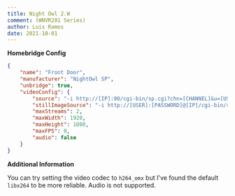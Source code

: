 ```yaml
---
title: Night Owl 2.W
comment: (WNVR201 Series)
author: Luis Ramos
date: 2021-10-01
---
```

**Homebridge Config**

```json
{
	"name": "Front Door",
	"manufacturer": "NightOwl SP",
	"unbridge": true,
	"videoConfig": {
		"source": "-i http://[IP]:80/cgi-bin/sp.cgi?chn=[CHANNEL]&u=[USER]&p=[PASSWORD]",
		"stillImageSource": "-i http://[USER]:[PASSWORD]@[IP]/cgi-bin/snapshot.cgi?chn=[CHANNEL]&u=[USER]&p=[PASSWORD]",
		"maxStreams": 2,
		"maxWidth": 1920,
		"maxHeight": 1080,
		"maxFPS": 0,
		"audio": false
	}
}
```

**Additional Information**

You can try setting the video codec to `h264_omx` but I've found the default `libx264` to be more reliable. Audio is not supported.
